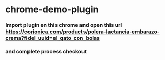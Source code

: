 # chrome-demo-plugin

### Import plugin en this chrome and open this url https://corionica.com/products/polera-lactancia-embarazo-crema?fidel_uuid=el_gato_con_bolas

### and complete process checkout
